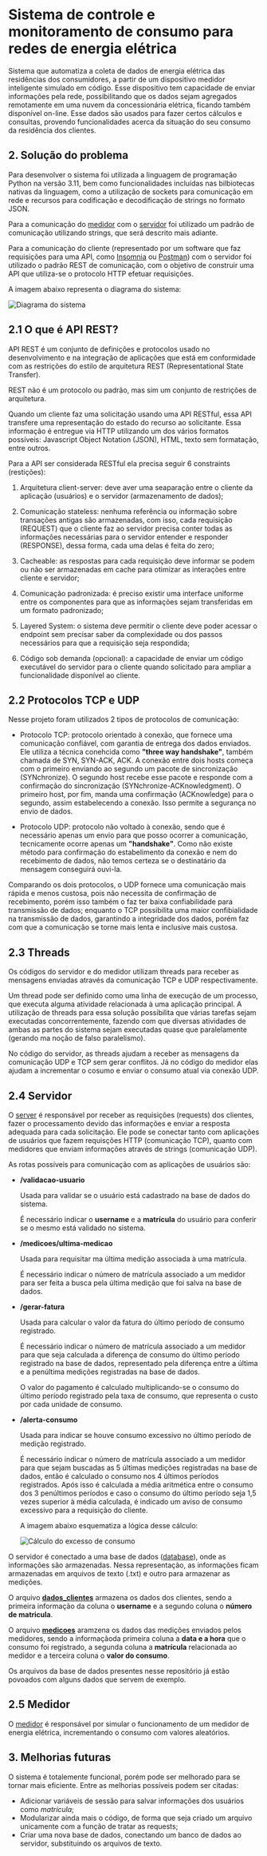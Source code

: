 # Sistema de controle e monitoramento de consumo para redes de energia elétrica
Sistema que automatiza a coleta de dados de energia elétrica das residências dos consumidores, a partir de um dispositivo medidor inteligente simulado em código. Esse dispositivo tem capacidade de enviar informações pela rede, possibilitando que os dados sejam agregados remotamente em uma nuvem da concessionária elétrica, ficando também disponível on-line. Esse dados são usados para fazer certos cálculos e consultas, provendo funcionalidades acerca da situação do seu consumo da residência dos clientes.

## 2. Solução do problema
Para desenvolver o sistema foi utilizada a linguagem de programação Python na versão 3.11, bem como funcionalidades incluídas nas bilbiotecas nativas da linguagem, como a utilização de sockets para comunicação em rede e recursos para codificação e decodificação de strings no formato JSON.

Para a comunicação do [medidor](https://github.com/israelbraitt/consumo-de-energia-inteligente/blob/main/medidor/medidor.py) com o [servidor](https://github.com/israelbraitt/consumo-de-energia-inteligente/blob/main/servidor/server.py) foi utilizado um padrão de comunicação utilizando strings, que será descrito mais adiante.

Para a comunicação do cliente (representado por um software que faz requisições para uma API, como [Insomnia](https://insomnia.rest/) ou [Postman](https://www.postman.com/)) com o servidor foi utilizado o padrão REST de comunicação, com o objetivo de construir uma API que utiliza-se o protocolo HTTP efetuar requisições.

A imagem abaixo representa o diagrama do sistema:

![Diagrama do sistema](https://github.com/israelbraitt/consumo-de-energia-inteligente/blob/main/resources/diagrama%20do%20sistema.png)

## 2.1 O que é API REST?
API REST é um conjunto de definições e protocolos usado no desenvolvimento e na integração de aplicações que está em conformidade com as restrições do estilo de arquitetura REST (Representational State Transfer).

REST não é um protocolo ou padrão, mas sim um conjunto de restrições de arquitetura.

Quando um cliente faz uma solicitação usando uma API RESTful, essa API transfere uma representação do estado do recurso ao solicitante. Essa informação é entregue via HTTP utilizando um dos vários formatos possíveis: Javascript Object Notation (JSON), HTML, texto sem formatação, entre outros.

Para a API ser considerada RESTful ela precisa seguir 6 constraints (restições):
1. Arquitetura client-server: deve aver uma seaparação entre o cliente da aplicação (usuários) e o servidor (armazenamento de dados);

2. Comunicação stateless: nenhuma referência ou informação sobre transações antigas são armazenadas, com isso, cada requisição (REQUEST) que o cliente faz ao servidor precisa conter todas as informações necessárias para o servidor entender e responder (RESPONSE), dessa forma, cada uma delas é feita do zero;

3. Cacheable: as respostas para cada requisição deve informar se podem ou não ser armazenadas em cache para otimizar as interações entre cliente e servidor;

4. Comunicação padronizada: é preciso existir uma interface uniforme entre os componentes para que as informações sejam transferidas em um formato padronizado;

5. Layered System: o sistema deve permitir o cliente deve poder acessar o endpoint sem precisar saber da complexidade ou dos passos necessários para que a requisição seja respondida;

6. Código sob demanda (opcional): a capacidade de enviar um código executável do servidor para o cliente quando solicitado para ampliar a funcionalidade disponível ao cliente.

## 2.2 Protocolos TCP e UDP
Nesse projeto foram utilizados 2 tipos de protocolos de comunicação:
- Protocolo TCP: protocolo orientado à conexão, que fornece uma comunicação confiável, com garantia de entrega dos dados enviados. Ele utiliza a técnica conehcida como **"three way handshake"**, também chamada de SYN, SYN-ACK, ACK.
A conexão entre dois hosts começa com o primeiro enviando ao segundo um pacote de sincronização (SYNchronize). O segundo host recebe esse pacote e responde com a confirmação do sincronização (SYNchronize-ACKnowledgment). O primeiro host, por fim, manda uma confirmação (ACKnowledge) para o segundo, assim estabelecendo a conexão. Isso permite a segurança no envio de dados.

- Protocolo UDP: protocolo não voltado à conexão, sendo que é necessário apenas um envio para que posso ocorrer a comunicação, tecnicamente ocorre apenas um **"handshake"**. Como não existe método para confirmação do estabelimento da conexão e nem do recebimento de dados, não temos certeza se o destinatário da mensagem conseguirá ouvi-la.

Comparando os dois protocolos, o UDP fornece uma comunicação mais rápida e menos custosa, pois não necessita de confirmação de recebimento, porém isso também o faz ter baixa confiabilidade para transmissão de dados; enquanto o TCP possibilita uma maior confibialidade na transmissão de dados, garantindo a integridade dos dados, porém faz com que a comunicação se torne mais lenta e inclusive mais custosa.

## 2.3 Threads
Os códigos do servidor e do medidor utilizam threads para receber as mensagens enviadas através da comunicação TCP e UDP respectivamente.

Um thread pode ser definido como uma linha de execução de um processo, que executa alguma atividade relacionada à uma aplicação principal. A utilização de threads para essa solução possibilita que várias tarefas sejam executadas concorrentemente, fazendo com que diversas atividades de ambas as partes do sistema sejam executadas quase que paralelamente (gerando ma noção de falso paralelismo).

No código do servidor, as threads ajudam a receber as mensagens da comunicação UDP e TCP sem gerar conflitos. Já no código do medidor elas ajudam a incrementar o cosumo e enviar o consumo atual via conexão UDP.


## 2.4 Servidor
O [server](https://github.com/israelbraitt/consumo-de-energia-inteligente/blob/main/servidor/server.py) é responsável por receber as requisições (requests) dos clientes, fazer o processamento devido das informações e enviar a resposta adequada para cada solicitação. Ele pode se conectar tanto com aplicações de usuários que fazem requisções HTTP (comunicação TCP), quanto com medidores que enviam informações através de strings (comunicação UDP).

As rotas possíveis para comunicação com as aplicações de usuários são:

- **/validacao-usuario**
    
    Usada para validar se o usuário está cadastrado na base de dados do sistema.

    É necessário indicar o **username** e a **matrícula** do usuário para conferir se o mesmo está validado no sistema.

- **/medicoes/ultima-medicao**

    Usada para requisitar ma última medição associada à uma matrícula.
    
    É necessário indicar o número de matrícula associado a um medidor para ser feita a busca pela última medição que foi salva na base de dados.

- **/gerar-fatura**
    
    Usada para calcular o valor da fatura do último período de consumo registrado.
    
    É necessário indicar o número de matrícula associado a um medidor para que seja calculada a diferença de consumo do último período registrado na base de dados, representado pela diferença entre a última e a penúltima medições registradas na base de dados.
    
    O valor do pagamento é calculado multiplicando-se o consumo do último período registrado pela taxa de consumo, que representa o custo por cada unidade de consumo.

- **/alerta-consumo**

    Usada para indicar se houve consumo excessivo no último período de medição registrado.
    
    É necessário indicar o número de matrícula associado a um medidor para que sejam buscadas as 5 últimas medições registradas na base de dados, então é calculado o consumo nos 4 últimos períodos registrados. Após isso é calculada a média aritmética entre o consumo dos 3 penúltimos períodos e caso o consumo do último período seja 1,5 vezes superior à média calculada, é indicado um aviso de consumo excessivo para a requisição do cliente.
    
    A imagem abaixo esquematiza a lógica desse cálculo:
   
   ![Cálculo do excesso de consumo](https://github.com/israelbraitt/consumo-de-energia-inteligente/blob/main/resources/c%C3%A1lculo%20de%20excesso%20de%20consumo.png)


O servidor é conectado a uma base de dados ([database](https://github.com/israelbraitt/consumo-de-energia-inteligente/tree/main/servidor/database)), onde as informações são armazenadas. Nessa representação, as informações ficam armazenadas em arquivos de texto (.txt) e outro para armazenar as medições.

O arquivo [**dados_clientes**](https://github.com/israelbraitt/consumo-de-energia-inteligente/blob/main/servidor/database/dados_clientes.txt) armazena os dados dos clientes, sendo a primeira informação da coluna o **username** e a segundo coluna o **número de matricula**.

O arquivo [**medicoes**](https://github.com/israelbraitt/consumo-de-energia-inteligente/blob/main/servidor/database/medicoes.txt) aramzena os dados das medições enviados pelos medidores, sendo a informaçãoda primeira coluna a **data e a hora** que o consumo foi registrado, a segunda coluna a **matrícula** relacionada ao medidor e a terceira coluna o **valor do consumo**.

Os arquivos da base de dados presentes nesse repositório já estão povoados com alguns dados que servem de exemplo.

## 2.5 Medidor
O [medidor](https://github.com/israelbraitt/consumo-de-energia-inteligente/blob/main/medidor/medidor.py) é responsável por simular o funcionamento de um medidor de energia elétrica, incrementando o consumo com valores aleatórios.


## 3. Melhorias futuras
O sistema é totalemente funcional, porém pode ser melhorado para se tornar mais eficiente. Entre as melhorias possíveis podem ser citadas:
- Adicionar variáveis de sessão para salvar informações dos usuários como *matrícula*;
- Modularizar ainda mais o código, de forma que seja criado um arquivo unicamente com a função de tratar as requests;
- Criar uma nova base de dados, conectando um banco de dados ao servidor, substituindo os arquivos de texto.
